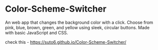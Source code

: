 # Color-Scheme-Switcher
An web app that changes the background color with a click. Choose from pink, blue, brown, green, and yellow using sleek, circular buttons. Made with basic JavaScript and CSS.

check this - https://suto6.github.io/Color-Scheme-Switcher/

